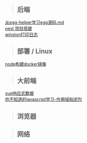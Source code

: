 
> ## 后端

[从egg-helper学习egg源码.md](note/backend/从egg-helper学习egg源码.md)  
[nest 项目搭建](note/backend/nest项目搭建.md)  
[winston打印日志](note/backend/winson打印日志.md)

> ## 部署 / Linux

[node构建docker镜像](note/backend/node-docker构建.md)

> ## 大前端

[vue响应式数据](note/frontend/vue响应式数据.md)  
[你不知道的javascript学习-作用域和闭包](note/frontend/YDKJS-作用域闭包.md)


> ## 浏览器

> ## 网络
